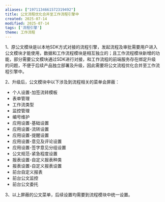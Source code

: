 ```yaml
---
aliases: ["1971134661572319492"]
title: 公文流程优化合并至工作流程引擎中
created: 2025-07-14
modified: 2025-07-14
tags: ['流程引擎']
theme: 工作流程
---
```


1、原公文模块是以本地SDK方式对接的流程引擎，发起流程及审批需要用户进入公文模块才能使用，数据和工作流程模块是相互独立的；且工作流程模块新增的功能，部分需要公文模块通过SDK进行对接，和工作流程的前端服务存在绑定升级的问题，不便于后续产品独立部署及升级，因此需要将公文流程优化合并至工作流程引擎中。

2、升级后，公文模块中以下涉及到流程相关的菜单会屏蔽：

- 个人设置-加签流转模板
- 表单管理
- 工作流类型
- 监控管理
- 编号维护
- 应用设置-基础设置
- 应用设置-流转设置
- 应用设置-提醒设置
- 应用设置-意见及评论设置
- 应用设置-签字意见分组设置
- 公文规范-紧急程度设置
- 报表设置-自定义报表种类
- 报表设置-自定义报表设置
- 前台自定义报表
- 前台公文监控
- 前台公文委托

3、以上屏蔽的公文菜单，后续设置均需要到流程模块中统一设置。